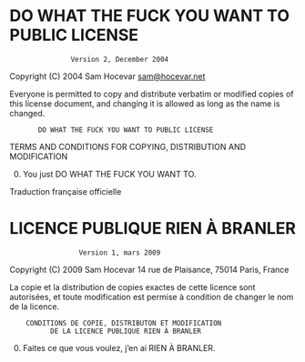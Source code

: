 

# DO WHAT THE FUCK YOU WANT TO PUBLIC LICENSE
                   Version 2, December 2004

Copyright (C) 2004 Sam Hocevar <sam@hocevar.net>

Everyone is permitted to copy and distribute verbatim or modified
copies of this license document, and changing it is allowed as long
as the name is changed.

           DO WHAT THE FUCK YOU WANT TO PUBLIC LICENSE
  TERMS AND CONDITIONS FOR COPYING, DISTRIBUTION AND MODIFICATION

 0. You just DO WHAT THE FUCK YOU WANT TO.
 
 
Traduction française officielle 
#  LICENCE PUBLIQUE RIEN À BRANLER
                     Version 1, mars 2009

Copyright (C) 2009 Sam Hocevar
 14 rue de Plaisance, 75014 Paris, France

La copie et la distribution de copies exactes de cette licence sont
autorisées, et toute modification est permise à condition de changer
le nom de la licence.

        CONDITIONS DE COPIE, DISTRIBUTON ET MODIFICATION
              DE LA LICENCE PUBLIQUE RIEN À BRANLER

 0. Faites ce que vous voulez, j’en ai RIEN À BRANLER.
